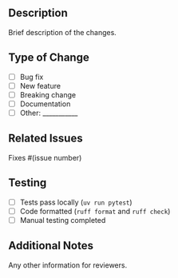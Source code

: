 ## Description
Brief description of the changes.

## Type of Change
- [ ] Bug fix
- [ ] New feature  
- [ ] Breaking change
- [ ] Documentation
- [ ] Other: ___________

## Related Issues
Fixes #(issue number)

## Testing
- [ ] Tests pass locally (`uv run pytest`)
- [ ] Code formatted (`ruff format` and `ruff check`)
- [ ] Manual testing completed

## Additional Notes
Any other information for reviewers. 